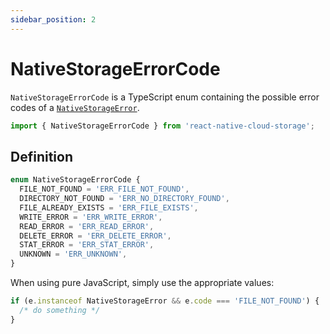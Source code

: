 ```yaml
---
sidebar_position: 2
---
```


# NativeStorageErrorCode

`NativeStorageErrorCode` is a TypeScript enum containing the possible error codes of a [`NativeStorageError`](./NativeStorageError).

```ts
import { NativeStorageErrorCode } from 'react-native-cloud-storage';
```

## Definition

```ts
enum NativeStorageErrorCode {
  FILE_NOT_FOUND = 'ERR_FILE_NOT_FOUND',
  DIRECTORY_NOT_FOUND = 'ERR_NO_DIRECTORY_FOUND',
  FILE_ALREADY_EXISTS = 'ERR_FILE_EXISTS',
  WRITE_ERROR = 'ERR_WRITE_ERROR',
  READ_ERROR = 'ERR_READ_ERROR',
  DELETE_ERROR = 'ERR_DELETE_ERROR',
  STAT_ERROR = 'ERR_STAT_ERROR',
  UNKNOWN = 'ERR_UNKNOWN',
}
```

When using pure JavaScript, simply use the appropriate values:

```js
if (e.instanceof NativeStorageError && e.code === 'FILE_NOT_FOUND') {
  /* do something */
}
```
